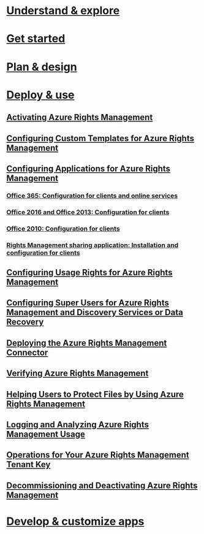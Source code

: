 # [Understand & explore](./understand-explore/azure-rights-management.html)
# [Get started](./get-started/requirements-for-azure-rights-management.html)
# [Plan & design](./plan-design/azure-rights-management-deployment-roadmap.html)
# [Deploy & use](./deploy-use/activating-azure-rights-management.html)
## [Activating Azure Rights Management](activating-azure-rights-management.md)
## [Configuring Custom Templates for Azure Rights Management](configure-custom-templates-for-azure-rights-management.md)
## [Configuring Applications for Azure Rights Management](configuring-applications-for-azure-rights-management.md)
### [Office 365: Configuration for clients and online services](0365-configure-for-clients-online-services.md)
### [Office 2016 and Office 2013: Configuration for clients](office-2016-2013-configure-for-clients.md)
### [Office 2010: Configuration for clients](office-2010-configure-for-clients.md)
### [Rights Management sharing application: Installation and configuration for clients](sharing-app-install-configure.md)
## [Configuring Usage Rights for Azure Rights Management](configuring-usage-rights-for-azure-rights-management.md)
## [Configuring Super Users for Azure Rights Management and Discovery Services or Data Recovery](configuring-super-users-for-azure-rights-management-and-discovery-services-or-data-recovery.md)
## [Deploying the Azure Rights Management Connector](deploying-the-azure-rights-management-connector.md)
## [Verifying Azure Rights Management](verifying-azure-rights-management.md)
## [Helping Users to Protect Files by Using Azure Rights Management](helping-users-to-protect-files-by-using-azure-rights-management.md)
## [Logging and Analyzing Azure Rights Management Usage](logging-and-analyzing-azure-rights-management-usage.md)
## [Operations for Your Azure Rights Management Tenant Key](operations-for-your-azure-rights-management-tenant-key.md)
## [Decommissioning and Deactivating Azure Rights Management](decommissioning-and-deactivating-azure-rights-management.md)
# [Develop & customize apps](./sdk/4.2/api/winrt/Microsoft.RightsManagement.html)